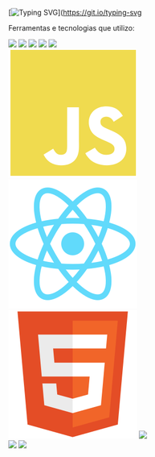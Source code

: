 [![Typing SVG](https://readme-typing-svg.demolab.com/?lines=Bem+vindo+ao+meu+repositório+Github)](https://git.io/typing-svg


Ferramentas e tecnologias que utilizo:
<div>
<img src="https://camo.githubusercontent.com/b768ae6e4f89b74512e6de02a8367fd71465bc3d88ef1cf2f1622e2017c32bea/68747470733a2f2f696d672e736869656c64732e696f2f62616467652f626f6f7473747261702d2532333536334437432e7376673f7374796c653d666f722d7468652d6261646765266c6f676f3d626f6f747374726170266c6f676f436f6c6f723d7768697465" />
<img src="https://camo.githubusercontent.com/ec0d32e85caf4723d5182a75338c89f85a2c3679aed0c46c9ee9fd1c8dc2a316/68747470733a2f2f696d672e736869656c64732e696f2f62616467652f6769742d2532334630353033332e7376673f7374796c653d666f722d7468652d6261646765266c6f676f3d676974266c6f676f436f6c6f723d7768697465" />
<img src="https://camo.githubusercontent.com/4f9d20f3a284d2f6634282f61f82a62e99ee9906537dc9859decfdc9efbb51ec/68747470733a2f2f696d672e736869656c64732e696f2f62616467652f52656163745f526f757465722d4341343234353f7374796c653d666f722d7468652d6261646765266c6f676f3d72656163742d726f75746572266c6f676f436f6c6f723d7768697465" />
<img src="https://camo.githubusercontent.com/2a3cdfca8e9ce9bce0aa243aabbb2a8c9b836065d973948b83581fafc33f7f2b/68747470733a2f2f696d672e736869656c64732e696f2f62616467652f5472656c6c6f2d2532333032364141372e7376673f7374796c653d666f722d7468652d6261646765266c6f676f3d5472656c6c6f266c6f676f436f6c6f723d7768697465" />
<img src="https://camo.githubusercontent.com/9a7c7ebbabb2096c0ad0cac6f64bc9fe93f4954a3ae3f51d6f3e076ba462aab1/68747470733a2f2f696d672e736869656c64732e696f2f62616467652f72656475782d2532333539336438382e7376673f7374796c653d666f722d7468652d6261646765266c6f676f3d7265647578266c6f676f436f6c6f723d7768697465" />
</div>

<div>
<img src="https://raw.githubusercontent.com/devicons/devicon/master/icons/javascript/javascript-plain.svg" />
<img src="https://raw.githubusercontent.com/devicons/devicon/master/icons/react/react-original.svg" />
<img src="https://raw.githubusercontent.com/devicons/devicon/master/icons/html5/html5-original.svg" />
<img src="https://lesjoiesducode.fr/content/045/vs-code-logo.png" />
</div>

<div> 
  <a href = "kaahgonzalez99@gmail.com"><img src="https://img.shields.io/badge/-Gmail-%23333?style=for-the-badge&logo=gmail&logoColor=white" target="_blank"></a>
  <a href="https://www.linkedin.com/in/karina-gonzalez-rebelo-dev/" target="_blank"><img src="https://img.shields.io/badge/-LinkedIn-%230077B5?style=for-the-badge&logo=linkedin&logoColor=white" target="_blank"></a> 
  
</div>
